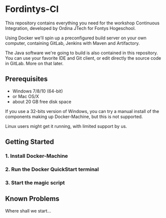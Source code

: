 # Fordintys-CI

This repository contains everything you need for the workshop Continuous Integration, developed by Ordina JTech for Fontys Hogeschool.

Using Docker we'll spin up a preconfigured build server on your own computer, containing GitLab, Jenkins with Maven and Artifactory.

The Java software we're going to build is also contained in this repository. You can use your favorite IDE and Git client, or edit directly the source code in GitLab. More on that later.

## Prerequisites

  * Windows 7/8/10 (64-bit)
  * or Mac OS/X
  * about 20 GB free disk space

If you use a 32-bits version of Windows, you can try a manual install of the components making up Docker-Machine, but this is not supported.

Linux users might get it running, with limited support by us.

## Getting Started

### 1. Install Docker-Machine

### 2. Run the Docker QuickStart terminal

### 3. Start the magic script

## Known Problems

Where shall we start...